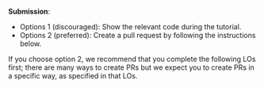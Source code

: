 **Submission**: 
* Options 1 (discouraged): Show the relevant code during the tutorial.
* Options 2 (preferred): Create a pull request by following the instructions below.

<include src="../../admin/appendixE-gitHub.md#tutorial-pr-instructions" name="%%Admin » Appendix E: Using GitHub Project Hosting → Submitting Pull Requests as evidence of an LO%%" dynamic />

If you choose option 2, we recommend that you complete the following LOs first; there are many ways to create PRs but we expect you to create PRs in a specific way, as specified in that LOs. 

<dynamic-panel type="danger" src="outcome-pr.md" header="**`W4.8` Can create PRs on GitHub** :star:" no-close />